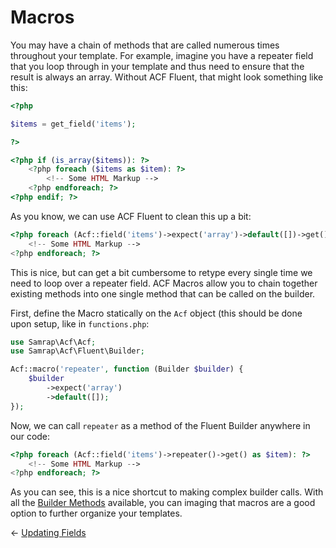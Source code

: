 # Macros

You may have a chain of methods that are called numerous times throughout your template. For example, imagine you have a repeater field that you loop through in your template and thus need to ensure that the result is always an array. Without ACF Fluent, that might look something like this:

```php
<?php

$items = get_field('items');

?>

<?php if (is_array($items)): ?>
    <?php foreach ($items as $item): ?>
        <!-- Some HTML Markup -->
    <?php endforeach; ?>
<?php endif; ?>

```

As you know, we can use ACF Fluent to clean this up a bit:

```php
<?php foreach (Acf::field('items')->expect('array')->default([])->get() as $item): ?>
    <!-- Some HTML Markup -->
<?php endforeach; ?>
```

This is nice, but can get a bit cumbersome to retype every single time we need to loop over a repeater field. ACF Macros allow you to chain together existing methods into one single method that can be called on the builder.

First, define the Macro statically on the `Acf` object (this should be done upon setup, like in `functions.php`:

```php
use Samrap\Acf\Acf;
use Samrap\Acf\Fluent\Builder;

Acf::macro('repeater', function (Builder $builder) {
    $builder
        ->expect('array')
        ->default([]);
});
```

Now, we can call `repeater` as a method of the Fluent Builder anywhere in our code:

```php
<?php foreach (Acf::field('items')->repeater()->get() as $item): ?>
    <!-- Some HTML Markup -->
<?php endforeach; ?>
```

As you can see, this is a nice shortcut to making complex builder calls. With all the [Builder Methods](02-builder-methods.md) available, you can imaging that macros are a good option to further organize your templates.

&larr; [Updating Fields](03-updating-fields.md)
